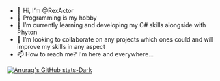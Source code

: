 - 👋 Hi, I’m @RexActor
- 👀 Programming is my hobby
- 🌱 I’m currently learning and developing my C# skills alongside with Phyton
- 💞️ I’m looking to collaborate on any projects which ones could and will improve my skills in any aspect
- 📫 How to reach me? I'm here and everywhere...

<!---
RexActor/RexActor is a ✨ special ✨ repository because its `README.md` (this file) appears on your GitHub profile.
You can click the Preview link to take a look at your changes.
--->




[![Anurag's GitHub stats-Dark](https://github-readme-stats.vercel.app/api?username=rexactor&show_icons=true&theme=dark#gh-dark-mode-only)](https://github.com/anuraghazra/github-readme-stats#gh-dark-mode-only)
